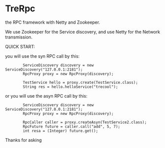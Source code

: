 # TreRpc
the RPC framework with Netty and Zookeeper.

We use Zookeeper for the Service discovery, and use Netty for the Network transmission.

QUICK START:

you will use the syn RPC call by this:
```
		ServiceDiscovery discovery = new ServiceDiscovery("127.0.0.1:2181");
		RpcProxy proxy = new RpcProxy(discovery);
		
		TestService hello = proxy.create(TestService.class);
		String res = hello.helloService("trecool");
```

or you will use the asyn RPC call by this:

```
		ServiceDiscovery discovery = new ServiceDiscovery("127.0.0.1:2181");
		RpcProxy proxy = new RpcProxy(discovery);
    
		RpcCaller caller = proxy.createAsyn(TestService2.class);
		RpcFuture future = caller.call("add", 5, 7);
		int resa = (Integer) future.get();
```
Thanks for asking
